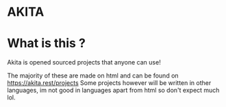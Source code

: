 # AKITA

# What is this ?
Akita is opened sourced projects that anyone can use!

The majority of these are made on html and can be found on https://akita.rest/projects
Some projects however will be written in other languages, im not good in languages apart from html so don't expect much lol.
